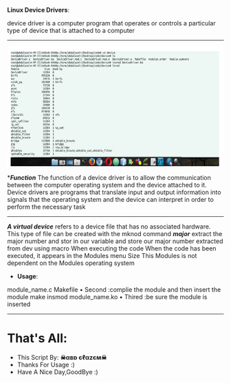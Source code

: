 
 **Linux Device Drivers**:

   device driver is a computer program that operates or controls a particular
type of device that is attached to a computer

***
<p align="center">
<img src="https://github.com/abdalazeim/DeviceDriver/blob/master/Screenshot.png"/>
</p>


 ****Function***
The function of a device driver is to allow the communication between the
computer operating system and the device attached to it. Device drivers are
programs that translate input and output information into signals that the
operating system and the device can interpret in order to perform the
necessary task

***
***A virtual device***
refers to a device file that has no associated hardware. This type of file can
be created with the mknod command
***major***
extract the major number and stor in our variable
and store our major number extracted from dev using macro
When executing the code
When the code has been executed, it appears in the Modules menu
Size This Modules is not dependent on the Modules operating system

- **Usage**:

 module_name.c
Makefile
• Second :complie the module and then insert the module
make
insmod module_name.ko
• Thired :be sure the module is inserted
***


# That's All:
 - This Script By:  **☠αвɒ єℓαzєм☠**
 - Thanks For Usage :)
 - Have A Nice Day,GoodBye :)




